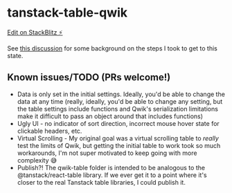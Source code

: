 # tanstack-table-qwik

[Edit on StackBlitz ⚡️](https://stackblitz.com/edit/tanstack-table-qwik)

See [this discussion](https://github.com/BuilderIO/qwik/discussions/1918) for some background on the steps I took to get to this state.

## Known issues/TODO (PRs welcome!)

- Data is only set in the initial settings. Ideally, you'd be able to change the data at any time (really, ideally, you'd be able to change any setting, but the table settings include functions and Qwik's serialization limitations make it difficult to pass an object around that includes functions)
- Ugly UI - no indicator of sort direction, incorrect mouse hover state for clickable headers, etc.
- Virtual Scrolling - My original goal was a virtual scrolling table to <i>really</i> test the limits of Qwik, but getting the initial table to work took so much workarounds, I'm not super motivated to keep going with more complexity 😅
- Publish?! The qwik-table folder is intended to be analogous to the @tanstack/react-table library. If we ever get it to a point where it's closer to the real Tanstack table libraries, I could publish it.
